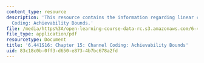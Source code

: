 ```yaml
---
content_type: resource
description: 'This resource contains the information regarding linear codes. Channel
  Coding: Achievability Bounds.'
file: /media/https%3A/open-learning-course-data-rc.s3.amazonaws.com/6-441-information-theory-spring-2016/83c18c0b0ff3d650e8734b7bc678a2fd_MIT6_441S16_chapter_15.pdf
file_type: application/pdf
resourcetype: Document
title: '6.441S16: Chapter 15: Channel Coding: Achievability Bounds'
uid: 83c18c0b-0ff3-d650-e873-4b7bc678a2fd
---
```

